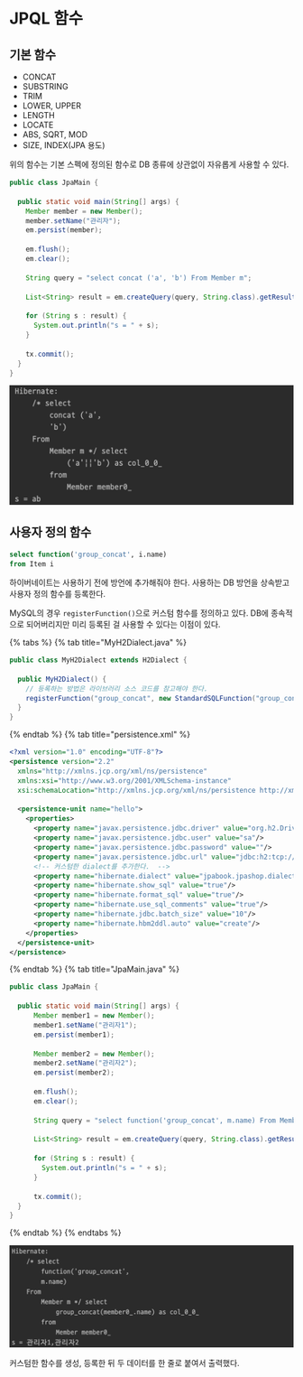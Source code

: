 # JPQL 함수

## 기본 함수

- CONCAT
- SUBSTRING
- TRIM
- LOWER, UPPER
- LENGTH
- LOCATE
- ABS, SQRT, MOD
- SIZE, INDEX(JPA 용도)

위의 함수는 기본 스펙에 정의된 함수로 DB 종류에 상관없이 자유롭게 사용할 수 있다.

```java
public class JpaMain {

  public static void main(String[] args) {
    Member member = new Member();
    member.setName("관리자");
    em.persist(member);

    em.flush();
    em.clear();

    String query = "select concat ('a', 'b') From Member m";

    List<String> result = em.createQuery(query, String.class).getResultList();

    for (String s : result) {
      System.out.println("s = " + s);
    }

    tx.commit();
  }
}
```

![](../../.gitbook/assets/kimyounghan-orm-jpa/10/screenshot%202021-05-23%20오후%201.17.28.png)

## 사용자 정의 함수

```sql
select function('group_concat', i.name)
from Item i
```

하이버네이트는 사용하기 전에 방언에 추가해줘야 한다. 사용하는 DB 방언을 상속받고 사용자 정의 함수를 등록한다.

MySQL의 경우 `registerFunction()`으로 커스텀 함수를 정의하고 있다. DB에 종속적으로 되어버리지만 미리 등록된 걸 사용할 수 있다는 이점이 있다.

{% tabs %} {% tab title="MyH2Dialect.java" %}

```java
public class MyH2Dialect extends H2Dialect {

  public MyH2Dialect() {
    // 등록하는 방법은 라이브러리 소스 코드를 참고해야 한다.
    registerFunction("group_concat", new StandardSQLFunction("group_concat", StandardBasicTypes.STRING));
  }
}

```

{% endtab %} {% tab title="persistence.xml" %}

```xml
<?xml version="1.0" encoding="UTF-8"?>
<persistence version="2.2"
  xmlns="http://xmlns.jcp.org/xml/ns/persistence"
  xmlns:xsi="http://www.w3.org/2001/XMLSchema-instance"
  xsi:schemaLocation="http://xmlns.jcp.org/xml/ns/persistence http://xmlns.jcp.org/xml/ns/persistence/persistence_2_2.xsd">

  <persistence-unit name="hello">
    <properties>
      <property name="javax.persistence.jdbc.driver" value="org.h2.Driver"/>
      <property name="javax.persistence.jdbc.user" value="sa"/>
      <property name="javax.persistence.jdbc.password" value=""/>
      <property name="javax.persistence.jdbc.url" value="jdbc:h2:tcp://localhost/~/jpashop"/>
      <!-- 커스텀한 dialect를 추가한다.  -->
      <property name="hibernate.dialect" value="jpabook.jpashop.dialect.MyH2Dialect"/>
      <property name="hibernate.show_sql" value="true"/>
      <property name="hibernate.format_sql" value="true"/>
      <property name="hibernate.use_sql_comments" value="true"/>
      <property name="hibernate.jdbc.batch_size" value="10"/>
      <property name="hibernate.hbm2ddl.auto" value="create"/>
    </properties>
  </persistence-unit>
</persistence>
```

{% endtab %} {% tab title="JpaMain.java" %}

```java
public class JpaMain {

  public static void main(String[] args) {
      Member member1 = new Member();
      member1.setName("관리자1");
      em.persist(member1);

      Member member2 = new Member();
      member2.setName("관리자2");
      em.persist(member2);

      em.flush();
      em.clear();

      String query = "select function('group_concat', m.name) From Member m";

      List<String> result = em.createQuery(query, String.class).getResultList();

      for (String s : result) {
        System.out.println("s = " + s);
      }

      tx.commit();
  }
}

```

{% endtab %} {% endtabs %}

![](../../.gitbook/assets/kimyounghan-orm-jpa/10/screenshot%202021-05-23%20오후%201.25.48.png)

커스텀한 함수를 생성, 등록한 뒤 두 데이터를 한 줄로 붙여서 출력했다.
